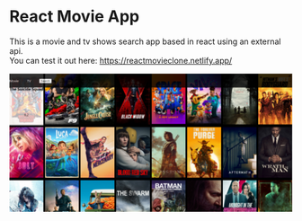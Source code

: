 # React Movie App

This is a movie and tv shows search app based in react using an external api. <br>
You can test it out here: https://reactmovieclone.netlify.app/

![home page of the app](./public/homepage.png)

